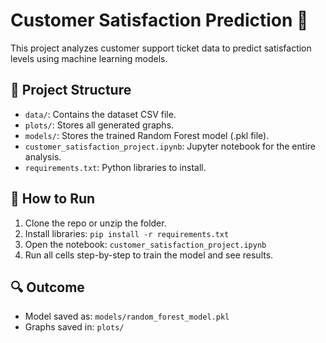 # Customer Satisfaction Prediction 🎯

This project analyzes customer support ticket data to predict satisfaction levels using machine learning models.

## 📁 Project Structure
- `data/`: Contains the dataset CSV file.
- `plots/`: Stores all generated graphs.
- `models/`: Stores the trained Random Forest model (.pkl file).
- `customer_satisfaction_project.ipynb`: Jupyter notebook for the entire analysis.
- `requirements.txt`: Python libraries to install.

## 🚀 How to Run
1. Clone the repo or unzip the folder.
2. Install libraries: `pip install -r requirements.txt`
3. Open the notebook: `customer_satisfaction_project.ipynb`
4. Run all cells step-by-step to train the model and see results.

## 🔍 Outcome
- Model saved as: `models/random_forest_model.pkl`
- Graphs saved in: `plots/`

